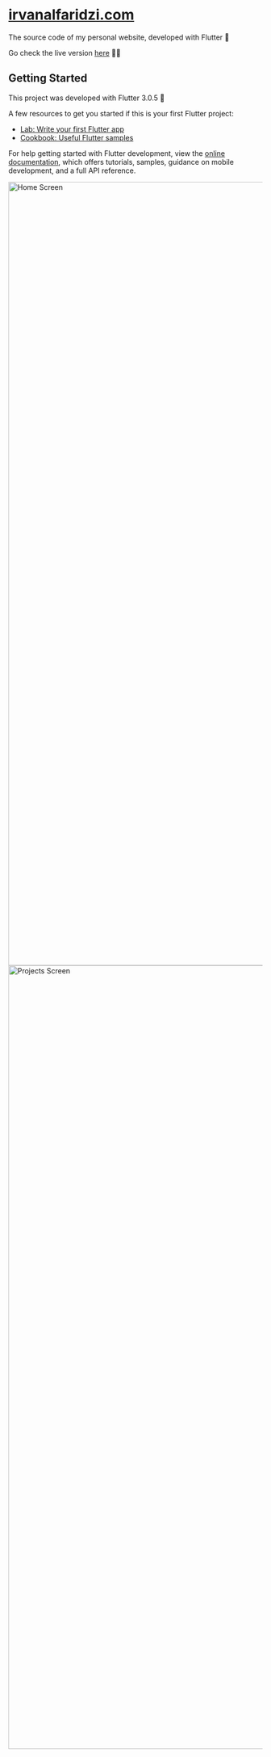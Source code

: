# [irvanalfaridzi.com](https://cool-daifuku-b48c05.netlify.app/#/)

The source code of my personal website, developed with Flutter 💙

Go check the live version [here](https://cool-daifuku-b48c05.netlify.app/#/) 🤙🏻

## Getting Started

This project was developed with Flutter 3.0.5 💙

A few resources to get you started if this is your first Flutter project:

- [Lab: Write your first Flutter app](https://docs.flutter.dev/get-started/codelab)
- [Cookbook: Useful Flutter samples](https://docs.flutter.dev/cookbook)

For help getting started with Flutter development, view the
[online documentation](https://docs.flutter.dev/), which offers tutorials,
samples, guidance on mobile development, and a full API reference.

<img width="1552" alt="Home Screen" src="https://user-images.githubusercontent.com/44092368/207016574-43a45172-ad6b-404a-b90f-59e94a6c8133.png">
<img width="1552" alt="Projects Screen" src="https://user-images.githubusercontent.com/44092368/207017341-44636f0d-e71c-4f6d-beae-4ec8b99e2d2a.png">
